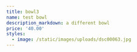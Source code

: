 ```yaml
---
title: bowl3
name: test bowl
description_markdown: a different bowl
price: '40.00'
styles:
  - image: /static/images/uploads/dsc00063.jpg
---
```


